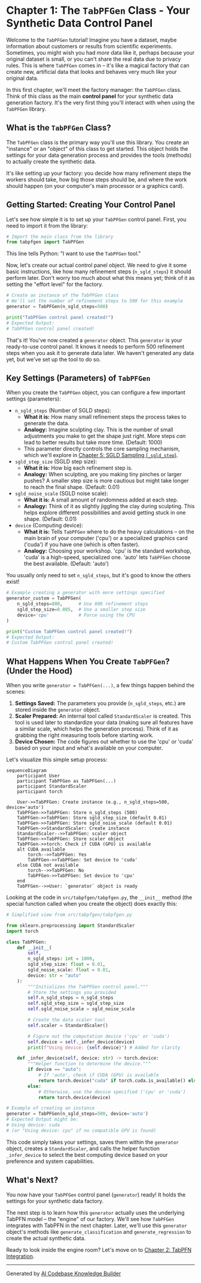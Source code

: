 # Chapter 1: The `TabPFGen` Class - Your Synthetic Data Control Panel

Welcome to the `TabPFGen` tutorial! Imagine you have a dataset, maybe information about customers or results from scientific experiments. Sometimes, you might wish you had *more* data like it, perhaps because your original dataset is small, or you can't share the real data due to privacy rules. This is where `TabPFGen` comes in – it's like a magical factory that can create new, artificial data that looks and behaves very much like your original data.

In this first chapter, we'll meet the factory manager: the `TabPFGen` class. Think of this class as the main **control panel** for your synthetic data generation factory. It's the very first thing you'll interact with when using the `TabPFGen` library.

## What is the `TabPFGen` Class?

The `TabPFGen` class is the primary way you'll use this library. You create an "instance" or an "object" of this class to get started. This object holds the settings for your data generation process and provides the tools (methods) to actually create the synthetic data.

It's like setting up your factory: you decide how many refinement steps the workers should take, how big those steps should be, and where the work should happen (on your computer's main processor or a graphics card).

## Getting Started: Creating Your Control Panel

Let's see how simple it is to set up your `TabPFGen` control panel. First, you need to import it from the library:

```python
# Import the main class from the library
from tabpfgen import TabPFGen
```

This line tells Python: "I want to use the `TabPFGen` tool."

Now, let's create our actual control panel object. We need to give it some basic instructions, like how many refinement steps (`n_sgld_steps`) it should perform later. Don't worry too much about what this means yet; think of it as setting the "effort level" for the factory.

```python
# Create an instance of the TabPFGen class
# We'll set the number of refinement steps to 500 for this example
generator = TabPFGen(n_sgld_steps=500)

print("TabPFGen control panel created!")
# Expected Output:
# TabPFGen control panel created!
```

That's it! You've now created a `generator` object. This `generator` is your ready-to-use control panel. It knows it needs to perform 500 refinement steps when you ask it to generate data later. We haven't generated any data yet, but we've set up the tool to do so.

## Key Settings (Parameters) of `TabPFGen`

When you create the `TabPFGen` object, you can configure a few important settings (parameters):

*   `n_sgld_steps` (Number of SGLD steps):
    *   **What it is:** How many small refinement steps the process takes to generate the data.
    *   **Analogy:** Imagine sculpting clay. This is the number of small adjustments you make to get the shape just right. More steps *can* lead to better results but take more time. (Default: 1000)
    *   This parameter directly controls the core sampling mechanism, which we'll explore in [Chapter 5: SGLD Sampling (`_sgld_step`)](05_sgld_sampling____sgld_step___.md).
*   `sgld_step_size` (SGLD step size):
    *   **What it is:** How big each refinement step is.
    *   **Analogy:** When sculpting, are you making tiny pinches or larger pushes? A smaller step size is more cautious but might take longer to reach the final shape. (Default: 0.01)
*   `sgld_noise_scale` (SGLD noise scale):
    *   **What it is:** A small amount of randomness added at each step.
    *   **Analogy:** Think of it as slightly jiggling the clay during sculpting. This helps explore different possibilities and avoid getting stuck in one shape. (Default: 0.01)
*   `device` (Computing device):
    *   **What it is:** Tells `TabPFGen` where to do the heavy calculations – on the main brain of your computer ('cpu') or a specialized graphics card ('cuda') if you have one (which is often faster).
    *   **Analogy:** Choosing your workshop. 'cpu' is the standard workshop, 'cuda' is a high-speed, specialized one. 'auto' lets `TabPFGen` choose the best available. (Default: 'auto')

You usually only need to set `n_sgld_steps`, but it's good to know the others exist!

```python
# Example creating a generator with more settings specified
generator_custom = TabPFGen(
    n_sgld_steps=800,      # Use 800 refinement steps
    sgld_step_size=0.005,  # Use a smaller step size
    device='cpu'           # Force using the CPU
)

print("Custom TabPFGen control panel created!")
# Expected Output:
# Custom TabPFGen control panel created!
```

## What Happens When You Create `TabPFGen`? (Under the Hood)

When you write `generator = TabPFGen(...)`, a few things happen behind the scenes:

1.  **Settings Saved:** The parameters you provide (`n_sgld_steps`, etc.) are stored inside the `generator` object.
2.  **Scaler Prepared:** An internal tool called `StandardScaler` is created. This tool is used later to standardize your data (making sure all features have a similar scale, which helps the generation process). Think of it as grabbing the right measuring tools before starting work.
3.  **Device Chosen:** The code figures out whether to use the 'cpu' or 'cuda' based on your input and what's available on your computer.

Let's visualize this simple setup process:

```mermaid
sequenceDiagram
    participant User
    participant TabPFGen as TabPFGen(...)
    participant StandardScaler
    participant torch

    User->>TabPFGen: Create instance (e.g., n_sgld_steps=500, device='auto')
    TabPFGen->>TabPFGen: Store n_sgld_steps (500)
    TabPFGen->>TabPFGen: Store sgld_step_size (default 0.01)
    TabPFGen->>TabPFGen: Store sgld_noise_scale (default 0.01)
    TabPFGen->>StandardScaler: Create instance
    StandardScaler-->>TabPFGen: scaler object
    TabPFGen->>TabPFGen: Store scaler object
    TabPFGen->>torch: Check if CUDA (GPU) is available
    alt CUDA available
        torch-->>TabPFGen: Yes
        TabPFGen->>TabPFGen: Set device to 'cuda'
    else CUDA not available
        torch-->>TabPFGen: No
        TabPFGen->>TabPFGen: Set device to 'cpu'
    end
    TabPFGen-->>User: `generator` object is ready
```

Looking at the code in `src/tabpfgen/tabpfgen.py`, the `__init__` method (the special function called when you create the object) does exactly this:

```python
# Simplified view from src/tabpfgen/tabpfgen.py

from sklearn.preprocessing import StandardScaler
import torch

class TabPFGen:
    def __init__(
        self,
        n_sgld_steps: int = 1000,
        sgld_step_size: float = 0.01,
        sgld_noise_scale: float = 0.01,
        device: str = "auto"
    ):
        """Initializes the TabPFGen control panel."""
        # Store the settings you provided
        self.n_sgld_steps = n_sgld_steps
        self.sgld_step_size = sgld_step_size
        self.sgld_noise_scale = sgld_noise_scale

        # Create the data scaler tool
        self.scaler = StandardScaler()

        # Figure out the computation device ('cpu' or 'cuda')
        self.device = self._infer_device(device)
        print(f"Using device: {self.device}") # Added for clarity

    def _infer_device(self, device: str) -> torch.device:
        """Helper function to determine the device."""
        if device == "auto":
            # If 'auto', check if CUDA (GPU) is available
            return torch.device("cuda" if torch.cuda.is_available() else "cpu")
        else:
            # Otherwise, use the device specified ('cpu' or 'cuda')
            return torch.device(device)

# Example of creating an instance
generator = TabPFGen(n_sgld_steps=500, device='auto')
# Expected Output might be:
# Using device: cuda
# (or "Using device: cpu" if no compatible GPU is found)
```

This code simply takes your settings, saves them within the `generator` object, creates a `StandardScaler`, and calls the helper function `_infer_device` to select the best computing device based on your preference and system capabilities.

## What's Next?

You now have your `TabPFGen` control panel (`generator`) ready! It holds the settings for your synthetic data factory.

The next step is to learn how this `generator` actually uses the underlying TabPFN model – the "engine" of our factory. We'll see how `TabPFGen` integrates with TabPFN in the next chapter. Later, we'll use this `generator` object's methods like `generate_classification` and `generate_regression` to create the actual synthetic data.

Ready to look inside the engine room? Let's move on to [Chapter 2: TabPFN Integration](02_tabpfn_integration_.md).

---

Generated by [AI Codebase Knowledge Builder](https://github.com/The-Pocket/Tutorial-Codebase-Knowledge)